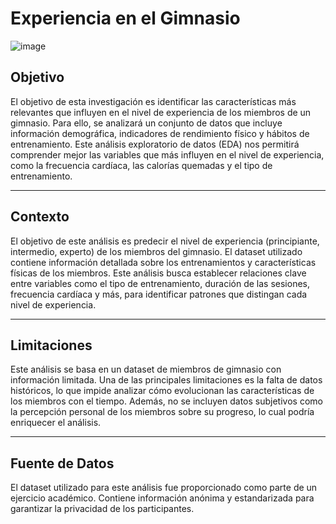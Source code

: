 # Experiencia en el Gimnasio
![image](https://github.com/user-attachments/assets/9b6499bf-298a-4d1a-80d1-891a73859ab1)


## Objetivo
El objetivo de esta investigación es identificar las características más relevantes que influyen en el nivel de experiencia de los miembros de un gimnasio. Para ello, se analizará un conjunto de datos que incluye información demográfica, indicadores de rendimiento físico y hábitos de entrenamiento. Este análisis exploratorio de datos (EDA) nos permitirá comprender mejor las variables que más influyen en el nivel de experiencia, como la frecuencia cardíaca, las calorías quemadas y el tipo de entrenamiento.

---

## Contexto
El objetivo de este análisis es predecir el nivel de experiencia (principiante, intermedio, experto) de los miembros del gimnasio. El dataset utilizado contiene información detallada sobre los entrenamientos y características físicas de los miembros. Este análisis busca establecer relaciones clave entre variables como el tipo de entrenamiento, duración de las sesiones, frecuencia cardíaca y más, para identificar patrones que distingan cada nivel de experiencia.

---

## Limitaciones
Este análisis se basa en un dataset de miembros de gimnasio con información limitada. Una de las principales limitaciones es la falta de datos históricos, lo que impide analizar cómo evolucionan las características de los miembros con el tiempo. Además, no se incluyen datos subjetivos como la percepción personal de los miembros sobre su progreso, lo cual podría enriquecer el análisis.

---

## Fuente de Datos
El dataset utilizado para este análisis fue proporcionado como parte de un ejercicio académico. Contiene información anónima y estandarizada para garantizar la privacidad de los participantes.
